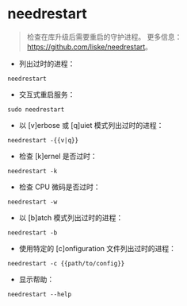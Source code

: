 # needrestart

> 检查在库升级后需要重启的守护进程。
> 更多信息：<https://github.com/liske/needrestart>。

- 列出过时的进程：

`needrestart`

- 交互式重启服务：

`sudo needrestart`

- 以 [v]erbose 或 [q]uiet 模式列出过时的进程：

`needrestart -{{v|q}}`

- 检查 [k]ernel 是否过时：

`needrestart -k`

- 检查 CPU 微码是否过时：

`needrestart -w`

- 以 [b]atch 模式列出过时的进程：

`needrestart -b`

- 使用特定的 [c]onfiguration 文件列出过时的进程：

`needrestart -c {{path/to/config}}`

- 显示帮助：

`needrestart --help`